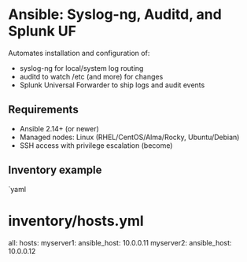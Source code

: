 # Ansible: Syslog-ng, Auditd, and Splunk UF

Automates installation and configuration of:
- syslog-ng for local/system log routing
- auditd to watch /etc (and more) for changes
- Splunk Universal Forwarder to ship logs and audit events

## Requirements
- Ansible 2.14+ (or newer)
- Managed nodes: Linux (RHEL/CentOS/Alma/Rocky, Ubuntu/Debian)
- SSH access with privilege escalation (become)

## Inventory example

`yaml
# inventory/hosts.yml
all:
  hosts:
    myserver1:
      ansible_host: 10.0.0.11
    myserver2:
      ansible_host: 10.0.0.12



